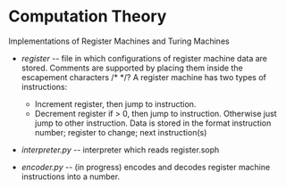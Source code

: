 # Computation Theory

Implementations of Register Machines and Turing Machines

* *register* -- file in which configurations of register machine data are stored. Comments are supported by placing them inside the escapement characters /* */? A register machine has two types of instructions:
  * Increment register, then jump to instruction.
  * Decrement register if > 0, then jump to instruction. Otherwise just jump to other instruction.
  Data is stored in the format instruction number; register to change; next instruction(s)

* *interpreter.py* -- interpreter which reads register.soph

* *encoder.py* -- (in progress) encodes and decodes register machine instructions into a number.
